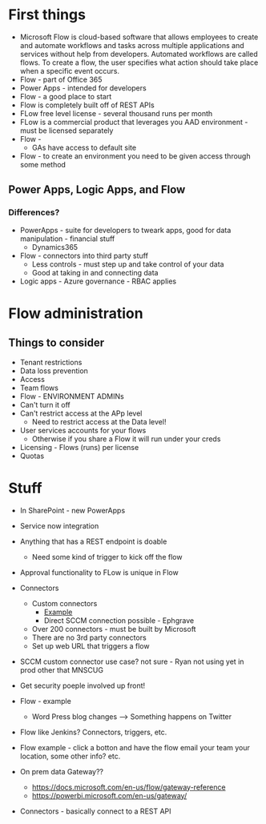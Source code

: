 # First things

- Microsoft Flow is cloud-based software that allows employees to create and automate workflows and tasks across multiple applications and services without help from developers. Automated workflows are called flows. To create a flow, the user specifies what action should take place when a specific event occurs.
- Flow - part of Office 365
- Power Apps - intended for developers
- Flow - a good place to start
- Flow is completely built off of REST APIs
- FLow free level license - several thousand runs per month
- FLow is a commercial product that leverages you AAD environment - must be licensed separately
- Flow -
  - GAs have access to default site
- Flow - to create an environment you need to be given access through some method

## Power Apps, Logic Apps, and Flow

### Differences?

- PowerApps - suite for developers to tweark apps, good for data manipulation - financial stuff
  - Dynamics365
- Flow - connectors into third party stuff
  - Less controls - must step up and take control of your data
  - Good at taking in and connecting data
- Logic apps - Azure governance - RBAC applies

# Flow administration

## Things to consider

- Tenant restrictions
- Data loss prevention
- Access
- Team flows
- Flow - ENVIRONMENT ADMINs
- Can't turn it off
- Can't restrict access at the APp level
  - Need to restrict access at the Data level!
- User services accounts for your flows
  - Otherwise if you share a Flow it will run under your creds
- Licensing - Flows (runs) per license
- Quotas

# Stuff

- In SharePoint - new PowerApps
- Service now integration
- Anything that has a REST endpoint is doable
  - Need some kind of trigger to kick off the flow
- Approval functionality to FLow is unique in Flow
- Connectors
  - Custom connectors
    - [Example](https://medium.com/capgemini-dynamics-365-team/a-microsoft-flow-custom-connector-step-by-step-from-scratch-microsoft-teams-86c3a35f37dc)
    - Direct SCCM connection possible - Ephgrave
  - Over 200 connectors - must be built by Microsoft
  - There are no 3rd party connectors
  - Set up web URL that triggers a flow
- SCCM custom connector use case?  not sure - Ryan not using yet in prod other that MNSCUG
- Get security poeple involved up front!
- Flow - example
  - Word Press blog changes --> Something happens on Twitter
- Flow like Jenkins?  Connectors, triggers, etc.
- Flow example - click a botton and have the flow email your team your location, some other info?  etc.

- On prem data Gateway??
  - https://docs.microsoft.com/en-us/flow/gateway-reference
  - https://powerbi.microsoft.com/en-us/gateway/

- Connectors - basically connect to a REST API


